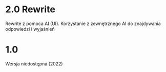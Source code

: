 

# 2.0 Rewrite

Rewrite z pomoca AI (UI).
Korzystanie z zewnętrznego AI do znajdywania odpowiedzi i wyjaśnień

# 1.0
Wersja niedostępna (2022)